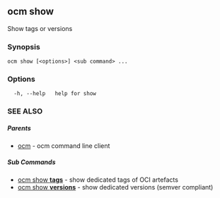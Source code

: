 ## ocm show

Show tags or versions

### Synopsis

```
ocm show [<options>] <sub command> ...
```

### Options

```
  -h, --help   help for show
```

### SEE ALSO

##### Parents

* [ocm](ocm.md)	 - ocm command line client


##### Sub Commands

* [ocm show <b>tags</b>](ocm_show_tags.md)	 - show dedicated tags of OCI artefacts
* [ocm show <b>versions</b>](ocm_show_versions.md)	 - show dedicated versions (semver compliant)

